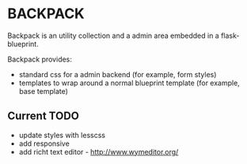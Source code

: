 BACKPACK
========

Backpack is an utility collection and a admin area embedded in a
flask-blueprint.

Backpack provides:
* standard css for a admin backend (for example, form styles)
* templates to wrap around a normal blueprint template (for example, base
  template)


Current TODO
------------

* update styles with lesscss
* add responsive
* add richt text editor - http://www.wymeditor.org/
